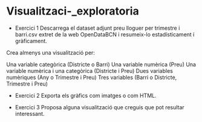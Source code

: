 # Visualitzaci-_exploratoria
- Exercici 1
Descarrega el dataset adjunt preu lloguer per trimestre i barri.csv extret de la web OpenDataBCN i resumeix-lo estadísticament i gràficament.

Crea almenys una visualització per:

Una variable categòrica (Districte o Barri)
Una variable numèrica (Preu)
Una variable numèrica i una categòrica (Districte i Preu)
Dues variables numèriques (Any o Trimestre i Preu)
Tres variables (Barri o Districte, Trimestre i Preu)


- Exercici 2
Exporta els gràfics com imatges o com HTML.



- Exercici 3
Proposa alguna visualització que creguis que pot resultar interessant.
